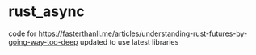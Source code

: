 # rust_async


code for https://fasterthanli.me/articles/understanding-rust-futures-by-going-way-too-deep
updated to use latest libraries